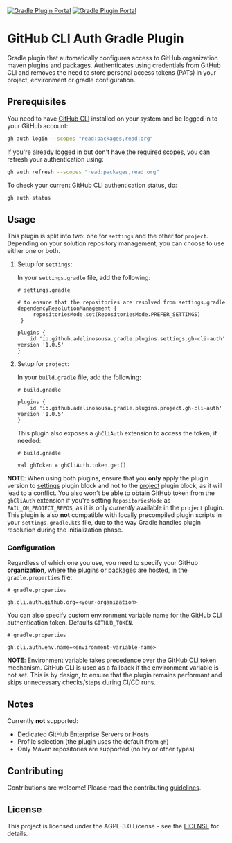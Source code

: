 [![Gradle Plugin Portal](https://img.shields.io/gradle-plugin-portal/v/io.github.adelinosousa.gradle.plugins.settings.gh-cli-auth.svg?label=gh-cli-auth%20Settings%20Plugin)](https://plugins.gradle.org/plugin/io.github.adelinosousa.gradle.plugins.settings.gh-cli-auth)
[![Gradle Plugin Portal](https://img.shields.io/gradle-plugin-portal/v/io.github.adelinosousa.gradle.plugins.project.gh-cli-auth.svg?label=gh-cli-auth%20Project%20Plugin)](https://plugins.gradle.org/plugin/io.github.adelinosousa.gradle.plugins.project.gh-cli-auth)

# GitHub CLI Auth Gradle Plugin

Gradle plugin that automatically configures access to GitHub organization maven plugins and packages. Authenticates using credentials from GitHub CLI and removes the need to store personal access tokens (PATs) in your project, environment or gradle configuration.

## Prerequisites

You need to have [GitHub CLI](https://cli.github.com/) installed on your system and be logged in to your GitHub account:

```bash
gh auth login --scopes "read:packages,read:org"
```

If you're already logged in but don't have the required scopes, you can refresh your authentication using:

```bash
gh auth refresh --scopes "read:packages,read:org"
```

To check your current GitHub CLI authentication status, do:

```bash
gh auth status
```

## Usage

This plugin is split into two: one for `settings` and the other for `project`. Depending on your solution repository management, you can choose to use either one or both.

1. Setup for `settings`:

   In your `settings.gradle` file, add the following:

   ```shell
   # settings.gradle
   
   # to ensure that the repositories are resolved from settings.gradle
   dependencyResolutionManagement {
        repositoriesMode.set(RepositoriesMode.PREFER_SETTINGS)
    }

   plugins {
       id 'io.github.adelinosousa.gradle.plugins.settings.gh-cli-auth' version '1.0.5'
   }
   ```

2. Setup for `project`:

   In your `build.gradle` file, add the following:

   ```shell
   # build.gradle

   plugins {
       id 'io.github.adelinosousa.gradle.plugins.project.gh-cli-auth' version '1.0.5'
   }
   ```

   This plugin also exposes a `ghCliAuth` extension to access the token, if needed:

   ```shell
   # build.gradle

   val ghToken = ghCliAuth.token.get()
   ```

**NOTE**: When using both plugins, ensure that you **only** apply the plugin version to <u>settings</u> plugin block and not to the <u>project</u> plugin block, as it will lead to a conflict.
You also won't be able to obtain GitHub token from the `ghCliAuth` extension if you're setting `RepositoriesMode` as `FAIL_ON_PROJECT_REPOS`, as it is only _currently_ available in the `project` plugin.
This plugin is also **not** compatible with locally precompiled plugin scripts in your `settings.gradle.kts` file, due to the way Gradle handles plugin resolution during the initialization phase.

### Configuration

Regardless of which one you use, you need to specify your GitHub **organization**, where the plugins or packages are hosted, in the `gradle.properties` file:

```properties
# gradle.properties

gh.cli.auth.github.org=<your-organization>
```

You can also specify custom environment variable name for the GitHub CLI authentication token. Defaults `GITHUB_TOKEN`.

```properties
# gradle.properties

gh.cli.auth.env.name=<environment-variable-name>
```

**NOTE**: Environment variable takes precedence over the GitHub CLI token mechanism. GitHub CLI is used as a fallback if the environment variable is not set. 
This is by design, to ensure that the plugin remains performant and skips unnecessary checks/steps during CI/CD runs.

## Notes

Currently **not** supported:

- Dedicated GitHub Enterprise Servers or Hosts
- Profile selection (the plugin uses the default from `gh`)
- Only Maven repositories are supported (no Ivy or other types)

## Contributing
Contributions are welcome! Please read the contributing [guidelines](CONTRIBUTING.md).

## License
This project is licensed under the AGPL-3.0 License - see the [LICENSE](LICENSE) for details.
